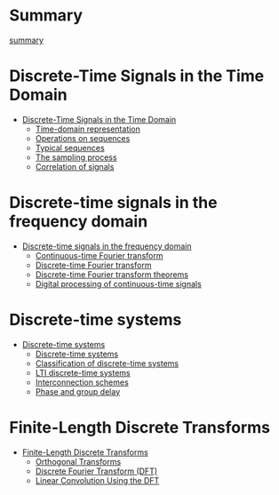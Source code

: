 # Summary

[summary]()

# Discrete-Time Signals in the Time Domain

-  [Discrete-Time Signals in the Time Domain](discrete-time-signals-in-the-time-domain/index.md)
    - [Time-domain representation](discrete-time-signals-in-the-time-domain/time-domain-representation.md)
    - [Operations on sequences](discrete-time-signals-in-the-time-domain/operations-on-sequences.md)
    - [Typical sequences](discrete-time-signals-in-the-time-domain/typical-sequences.md)
    - [The sampling process](discrete-time-signals-in-the-time-domain/the-sampling-process.md)
    - [Correlation of signals](discrete-time-signals-in-the-time-domain/correlation-of-signals.md)

# Discrete-time signals in the frequency domain

- [Discrete-time signals in the frequency domain](discrete-time-signals-in-the-frequency-domain/index.md)
	- [Continuous-time Fourier transform](discrete-time-signals-in-the-frequency-domain/continuous-time-fourier-transform.md)
	- [Discrete-time Fourier transform](discrete-time-signals-in-the-frequency-domain/discrete-time-fourier-transform.md)
	- [Discrete-time Fourier transform theorems](discrete-time-signals-in-the-frequency-domain/discrete-time-fourier-transform-theorems.md)
	- [Digital processing of continuous-time signals](discrete-time-signals-in-the-frequency-domain/digital-processing-of-continuous-time-signals.md)

# Discrete-time systems

- [Discrete-time systems]()
	- [Discrete-time systems]()
	- [Classification of discrete-time systems]()
	- [LTI discrete-time systems](discrete-time-systems/LTI-discrete-time-systems.md)
	- [Interconnection schemes]()
	- [Phase and group delay](discrete-time-systems/phase-and-group-delay.md)

# Finite-Length Discrete Transforms

- [Finite-Length Discrete Transforms]()
	- [Orthogonal Transforms]()
	- [Discrete Fourier Transform (DFT)](finite-length-discrete-transforms/discrete-fourier-transform.md)
	- [Linear Convolution Using the DFT](finite-length-discrete-transforms/linear-convolution-using-the-DFT.md)

